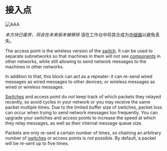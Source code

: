 # 接入点

![AAA](oredict:oc:accessPoint)

*本方块已废弃，将会在未来版本被移除* 请在工作台中将其合成为[中继器](relay.md)以避免丢失。

The access point is the wireless version of the [switch](switch.md). It can be used to separate subnetworks so that machines in them will not see [components](../general/computer.md) in other networks, while still allowing to send network messages to the machines in other networks.

In addition to that, this block can act as a repeater: it can re-send wired messages as wired messages to other devices; or wireless messages as wired or wireless messages.

[Switches](switch.md) and access point do *not* keep track of which packets they relayed recently, so avoid cycles in your network or you may receive the same packet multiple times. Due to the limited buffer size of switches, packet loss can occur when trying to send network messages too frequently. You can upgrade your switches and access points to increase the speed at which they relay messages, as well as their internal message queue size.

Packets are only re-sent a certain number of times, so chaining an arbitrary number of [switches](switch.md) or access points is not possible. By default, a packet will be re-sent up to five times.
